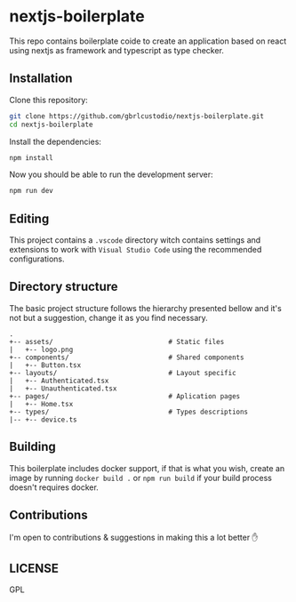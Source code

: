 # nextjs-boilerplate

This repo contains boilerplate coide to create an application based on react using nextjs as framework and typescript as type checker.

## Installation

Clone this repository:

```sh
git clone https://github.com/gbrlcustodio/nextjs-boilerplate.git
cd nextjs-boilerplate
```

Install the dependencies:

```sh
npm install
```

Now you should be able to run the development server:

```sh
npm run dev
```

## Editing

This project contains a `.vscode` directory witch contains settings and extensions to work with `Visual Studio Code` using the recommended configurations.

## Directory structure

The basic project structure follows the hierarchy presented bellow and it's not but a suggestion, change it as you find necessary.

```
.
+-- assets/                             # Static files
|   +-- logo.png
+-- components/                         # Shared components
|   +-- Button.tsx
+-- layouts/                            # Layout specific
|   +-- Authenticated.tsx
|   +-- Unauthenticated.tsx
+-- pages/                              # Aplication pages
|   +-- Home.tsx
+-- types/                              # Types descriptions
|-- +-- device.ts
```

## Building

This boilerplate includes docker support, if that is what you wish, create an image by running `docker build .` or `npm run build` if your build process doesn't requires docker.

## Contributions

I'm open to contributions & suggestions in making this a lot better :hand:

## LICENSE

GPL

